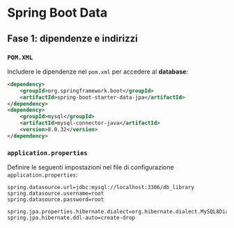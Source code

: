 # Spring Boot Data
## Fase 1: dipendenze e indirizzi
### `POM.XML`
Includere le dipendenze nel `pom.xml` per accedere al **database**:
```xml
<dependency>
	<groupId>org.springframework.boot</groupId>
	<artifactId>spring-boot-starter-data-jpa</artifactId>
</dependency>
<dependency>
	<groupId>mysql</groupId>
	<artifactId>mysql-connector-java</artifactId>
	<version>8.0.32</version>
</dependency>
```

### `application.properties`
Definire le seguenti impostazioni nel file di configurazione `application.properties`:
```properties
spring.datasource.url=jdbc:mysql://localhost:3306/db_library
spring.datasource.username=root
spring.datasource.password=root

spring.jpa.properties.hibernate.dialect=org.hibernate.dialect.MySQL8Dialect
spring.jpa.hibernate.ddl-auto=create-drop
```
